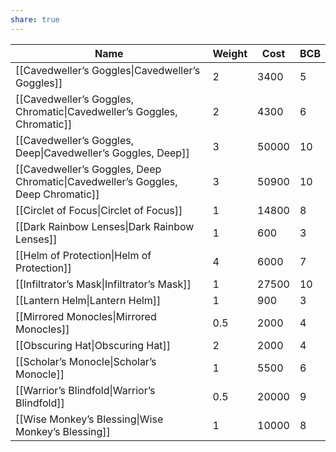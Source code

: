 ```yaml
---
share: true
---
```

| Name                                                                             | Weight | Cost  | BCB |
| -------------------------------------------------------------------------------- | ------ | ----- | --- |
| [[Cavedweller’s Goggles\|Cavedweller’s Goggles]]                                 | 2      | 3400  | 5   |
| [[Cavedweller’s Goggles, Chromatic\|Cavedweller’s Goggles, Chromatic]]           | 2      | 4300  | 6   |
| [[Cavedweller’s Goggles, Deep\|Cavedweller’s Goggles, Deep]]                     | 3      | 50000 | 10  |
| [[Cavedweller’s Goggles, Deep Chromatic\|Cavedweller’s Goggles, Deep Chromatic]] | 3      | 50900 | 10  |
| [[Circlet of Focus\|Circlet of Focus]]                                           | 1      | 14800 | 8   |
| [[Dark Rainbow Lenses\|Dark Rainbow Lenses]]                                     | 1      | 600   | 3   |
| [[Helm of Protection\|Helm of Protection]]                                       | 4      | 6000  | 7   |
| [[Infiltrator’s Mask\|Infiltrator’s Mask]]                                       | 1      | 27500 | 10  |
| [[Lantern Helm\|Lantern Helm]]                                                   | 1      | 900   | 3   |
| [[Mirrored Monocles\|Mirrored Monocles]]                                         | 0.5    | 2000  | 4   |
| [[Obscuring Hat\|Obscuring Hat]]                                                 | 2      | 2000  | 4   |
| [[Scholar’s Monocle\|Scholar’s Monocle]]                                         | 1      | 5500  | 6   |
| [[Warrior’s Blindfold\|Warrior’s Blindfold]]                                     | 0.5    | 20000 | 9   |
| [[Wise Monkey’s Blessing\|Wise Monkey’s Blessing]]                               | 1      | 10000 | 8   |
